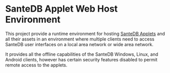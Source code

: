 # SanteDB Applet Web Host Environment

This project provide a runtime environment for hosting [SanteDB Applets](https://help.santesuite.org/ops/santedb/applets) and all their assets in an environment where multiple clients need to access SanteDB user interfaces on a local area network or wide area network.

It provides all the offline capabilities of the SanteDB Windows, Linux, and Android clients, however has certain security features disabled to permit remote access to the applets.
